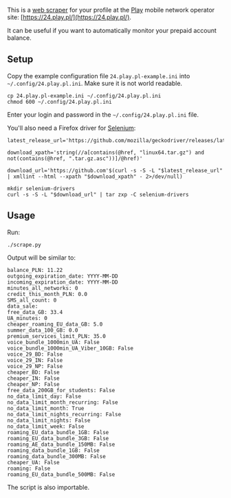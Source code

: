 This is a [web scraper](https://en.wikipedia.org/wiki/Web_scraping) for your
profile at the [Play](https://en.wikipedia.org/wiki/Play_%28telecommunications%29)
mobile network operator site: [https://24.play.pl/](https://24.play.pl/).

It can be useful if you want to automatically monitor your prepaid account
balance.

## Setup

Copy the example configuration file `24.play.pl-example.ini` into
`~/.config/24.play.pl.ini`. Make sure it is not world readable.

	cp 24.play.pl-example.ini ~/.config/24.play.pl.ini
	chmod 600 ~/.config/24.play.pl.ini

Enter your login and password in the `~/.config/24.play.pl.ini` file.

You'll also need a Firefox driver for [Selenium](https://www.selenium.dev/):

	latest_release_url='https://github.com/mozilla/geckodriver/releases/latest'

	download_xpath='string(//a[contains(@href, "linux64.tar.gz") and not(contains(@href, ".tar.gz.asc"))]/@href)'

	download_url='https://github.com'$(curl -s -S -L "$latest_release_url" | xmllint --html --xpath "$download_xpath" - 2>/dev/null)

	mkdir selenium-drivers
	curl -s -S -L "$download_url" | tar zxp -C selenium-drivers

## Usage

Run:

	./scrape.py

Output will be similar to:

	balance_PLN: 11.22
	outgoing_expiration_date: YYYY-MM-DD
	incoming_expiration_date: YYYY-MM-DD
	minutes_all_networks: 0
	credit_this_month_PLN: 0.0
	SMS_all_count: 0
	data_sale:
	free_data_GB: 33.4
	UA_minutes: 0
	cheaper_roaming_EU_data_GB: 5.0
	summer_data_100_GB: 0.0
	premium_services_limit_PLN: 35.0
	voice_bundle_1000min_UA: False
	voice_bundle_1000min_UA_Viber_10GB: False
	voice_29_BD: False
	voice_29_IN: False
	voice_29_NP: False
	cheaper_BD: False
	cheaper_IN: False
	cheaper_NP: False
	free_data_200GB_for_students: False
	no_data_limit_day: False
	no_data_limit_month_recurring: False
	no_data_limit_month: True
	no_data_limit_nights_recurring: False
	no_data_limit_nights: False
	no_data_limit_week: False
	roaming_EU_data_bundle_1GB: False
	roaming_EU_data_bundle_3GB: False
	roaming_AE_data_bundle_150MB: False
	roaming_data_bundle_1GB: False
	roaming_data_bundle_300MB: False
	cheaper_UA: False
	roaming: False
	roaming_EU_data_bundle_500MB: False

The script is also importable.

